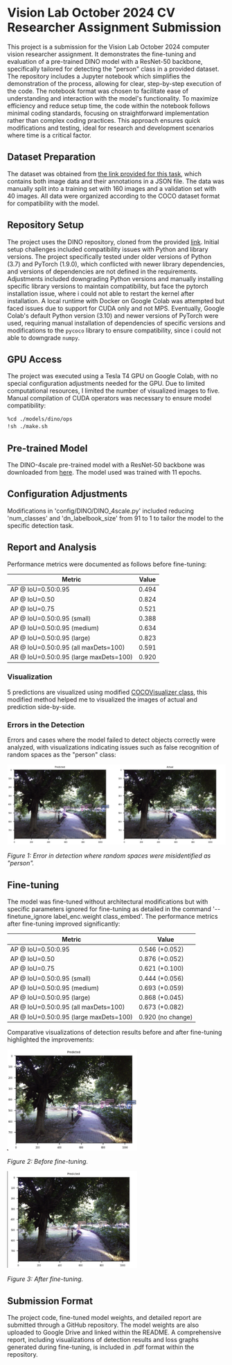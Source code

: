 # Vision Lab October 2024 CV Researcher Assignment Submission
This project is a submission for the Vision Lab October 2024 computer vision researcher assignment. It demonstrates the fine-tuning and evaluation of a pre-trained DINO model with a ResNet-50 backbone, specifically tailored for detecting the "person" class in a provided dataset. The repository includes a Jupyter notebook which simplifies the demonstration of the process, allowing for clear, step-by-step execution of the code. The notebook format was chosen to facilitate ease of understanding and interaction with the model's functionality. To maximize efficiency and reduce setup time, the code within the notebook follows minimal coding standards, focusing on straightforward implementation rather than complex coding practices. This approach ensures quick modifications and testing, ideal for research and development scenarios where time is a critical factor.

## Dataset Preparation
The dataset was obtained from [the link provided for this task](https://drive.google.com/drive/folders/1DCpmo919b7OrAng9clEbiMHjO3D0hyoa?usp=sharing), which contains both image data and their annotations in a JSON file. The data was manually split into a training set with 160 images and a validation set with 40 images. All data were organized according to the COCO dataset format for compatibility with the model.

## Repository Setup
The project uses the DINO repository, cloned from the provided [link](https://github.com/IDEA-Research/DINO/tree/main). Initial setup challenges included compatibility issues with Python and library versions. The project specifically tested under older versions of Python (3.7) and PyTorch (1.9.0), which conflicted with newer library dependencies, and versions of dependencies are not defined in the requirements. Adjustments included downgrading Python versions and manually installing specific library versions to maintain compatibility, but face the pytorch installation issue, where i could not able to restart the kernel after installation. A local runtime with Docker on Google Colab was attempted but faced issues due to support for CUDA only and not MPS. Eventually, Google Colab's default Python version (3.10) and newer versions of PyTorch were used, requiring manual installation of dependencies of specific versions and modifications to the `pycoco` library to ensure compatibility, since i could not able to downgrade `numpy`.

## GPU Access
The project was executed using a Tesla T4 GPU on Google Colab, with no special configuration adjustments needed for the GPU. Due to limited computational resources, I limited the number of visualized images to five. Manual compilation of CUDA operators was necessary to ensure model compatibility:
```bash
%cd ./models/dino/ops
!sh ./make.sh
```

## Pre-trained Model
The DINO-4scale pre-trained model with a ResNet-50 backbone was downloaded from [here](https://drive.google.com/drive/folders/1qD5m1NmK0kjE5hh-G17XUX751WsEG-h_). The model used was trained with 11 epochs.

## Configuration Adjustments
Modifications in 'config/DINO/DINO_4scale.py' included reducing 'num_classes' and 'dn_labelbook_size' from 91 to 1 to tailor the model to the specific detection task.

## Report and Analysis
Performance metrics were documented as follows before fine-tuning:

| Metric | Value |
|--------|-------|
| AP @ IoU=0.50:0.95 | 0.494 |
| AP @ IoU=0.50      | 0.824 |
| AP @ IoU=0.75      | 0.521 |
| AP @ IoU=0.50:0.95 (small) | 0.388 |
| AP @ IoU=0.50:0.95 (medium) | 0.634 |
| AP @ IoU=0.50:0.95 (large) | 0.823 |
| AR @ IoU=0.50:0.95 (all maxDets=100) | 0.591 |
| AR @ IoU=0.50:0.95 (large maxDets=100) | 0.920 |

### Visualization
5 predictions are visualized using modified [COCOVisualizer class](https://github.com/IDEA-Research/DINO/blob/main/util/visualizer.py), this modified method helped me to visualized the images of actual and prediction side-by-side.

### Errors in the Detection
Errors and cases where the model failed to detect objects correctly were analyzed, with visualizations indicating issues such as false recognition of random spaces as the "person" class:
<div>
    <img src="fig/eval_pre_trained.png" width="620px">
    <p><em>Figure 1: Error in detection where random spaces were misidentified as "person".</em></p>
</div>

## Fine-tuning
The model was fine-tuned without architectural modifications but with specific parameters ignored for fine-tuning as detailed in the command '--finetune_ignore label_enc.weight class_embed'. The performance metrics after fine-tuning improved significantly:

| Metric | Value |
|--------|-------|
| AP @ IoU=0.50:0.95 | 0.546 (+0.052) |
| AP @ IoU=0.50      | 0.876 (+0.052) |
| AP @ IoU=0.75      | 0.621 (+0.100) |
| AP @ IoU=0.50:0.95 (small) | 0.444 (+0.056) |
| AP @ IoU=0.50:0.95 (medium) | 0.693 (+0.059) |
| AP @ IoU=0.50:0.95 (large) | 0.868 (+0.045) |
| AR @ IoU=0.50:0.95 (all maxDets=100) | 0.673 (+0.082) |
| AR @ IoU=0.50:0.95 (large maxDets=100) | 0.920 (no change) |

Comparative visualizations of detection results before and after fine-tuning highlighted the improvements:
<div>
    <img src="fig/prediction_befroe_tuning.png" width="300px">
    <p><em>Figure 2: Before fine-tuning.</em></p>
</div>

<div>
    <img src="fig/prediction_after_tuning.png" width="300px">
    <p><em>Figure 3: After fine-tuning.</em></p>
</div>

## Submission Format
The project code, fine-tuned model weights, and detailed report are submitted through a GitHub repository. The model weights are also uploaded to Google Drive and linked within the README. A comprehensive report, including visualizations of detection results and loss graphs generated during fine-tuning, is included in .pdf format within the repository.
